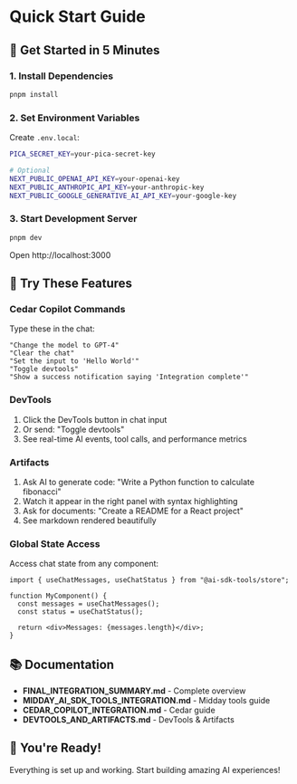 # Quick Start Guide

## 🚀 Get Started in 5 Minutes

### 1. Install Dependencies

```bash
pnpm install
```

### 2. Set Environment Variables

Create `.env.local`:

```bash
PICA_SECRET_KEY=your-pica-secret-key

# Optional
NEXT_PUBLIC_OPENAI_API_KEY=your-openai-key
NEXT_PUBLIC_ANTHROPIC_API_KEY=your-anthropic-key
NEXT_PUBLIC_GOOGLE_GENERATIVE_AI_API_KEY=your-google-key
```

### 3. Start Development Server

```bash
pnpm dev
```

Open http://localhost:3000

## 🎯 Try These Features

### Cedar Copilot Commands

Type these in the chat:

```
"Change the model to GPT-4"
"Clear the chat"
"Set the input to 'Hello World'"
"Toggle devtools"
"Show a success notification saying 'Integration complete'"
```

### DevTools

1. Click the DevTools button in chat input
2. Or send: "Toggle devtools"
3. See real-time AI events, tool calls, and performance metrics

### Artifacts

1. Ask AI to generate code: "Write a Python function to calculate fibonacci"
2. Watch it appear in the right panel with syntax highlighting
3. Ask for documents: "Create a README for a React project"
4. See markdown rendered beautifully

### Global State Access

Access chat state from any component:

```tsx
import { useChatMessages, useChatStatus } from "@ai-sdk-tools/store";

function MyComponent() {
  const messages = useChatMessages();
  const status = useChatStatus();
  
  return <div>Messages: {messages.length}</div>;
}
```

## 📚 Documentation

- **FINAL_INTEGRATION_SUMMARY.md** - Complete overview
- **MIDDAY_AI_SDK_TOOLS_INTEGRATION.md** - Midday tools guide
- **CEDAR_COPILOT_INTEGRATION.md** - Cedar guide
- **DEVTOOLS_AND_ARTIFACTS.md** - DevTools & Artifacts

## 🎉 You're Ready!

Everything is set up and working. Start building amazing AI experiences!

